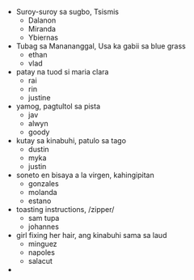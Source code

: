 - Suroy-suroy sa sugbo, Tsismis 
	- Dalanon
	- Miranda
	- Ybiernas
- Tubag sa Manananggal, Usa ka gabii sa blue grass
	- ethan
	- vlad
- patay na tuod si maria clara
	- rai
	- rin
	- justine
- yamog, pagtultol sa pista
	- jav
	- alwyn
	- goody
- kutay sa kinabuhi, patulo sa tago
	- dustin
	- myka
	- justin
- soneto en bisaya a la virgen, kahingipitan
	- gonzales
	- molanda
	- estano
- toasting instructions, /zipper/
	- sam tupa
	- johannes
- girl fixing her hair, ang kinabuhi sama sa laud
	- minguez
	- napoles
	- salacut
- 